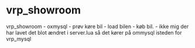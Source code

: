 # vrp_showroom
vrp_showroom - oxmysql - prøv køre bil - load bilen - køb bil. - ikke mig der har lavet det blot ændret i server.lua så det kører på ommysql isteden for vrp_mysql
